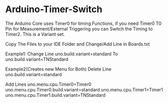 # Arduino-Timer-Switch
The Arduino Core uses Timer0 for timing Functions, if you need Timer0 T0 Pin for Measurement/External Triggering you can Switch the Timing to Timer2. This is a Variant set.

Copy The Files to your IDE Folder and Change/Add Line in Boards.txt

Example1:
Change Line 
uno.build.variant=standard
To
uno.build.variant=TNStandard

Example2(Creates new Menu for Both)
Delete Line
uno.build.variant=standard

Add Lines
uno.menu.cpu.Timer0=Timer0
uno.menu.cpu.Timer0.build.variant=standard
uno.menu.cpu.Timer1=Timer1
uno.menu.cpu.Timer1.build.variant=TNStandard
